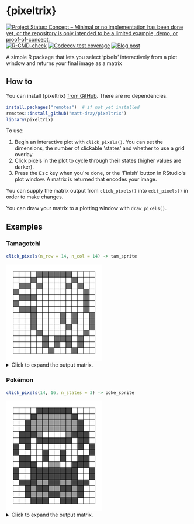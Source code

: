 
# {pixeltrix}

<!-- badges: start -->
[![Project Status: Concept – Minimal or no implementation has been done yet, or the repository is only intended to be a limited example, demo, or proof-of-concept.](https://www.repostatus.org/badges/latest/concept.svg)](https://www.repostatus.org/#concept)
[![R-CMD-check](https://github.com/matt-dray/tamRgo/workflows/R-CMD-check/badge.svg)](https://github.com/matt-dray/tamRgo/actions)
[![Codecov test coverage](https://codecov.io/gh/matt-dray/pixeltrix/branch/main/graph/badge.svg)](https://app.codecov.io/gh/matt-dray/pixeltrix?branch=main)
[![Blog post](https://img.shields.io/badge/rostrum.blog-post-008900?labelColor=000000&logo=data%3Aimage%2Fgif%3Bbase64%2CR0lGODlhEAAQAPEAAAAAABWCBAAAAAAAACH5BAlkAAIAIf8LTkVUU0NBUEUyLjADAQAAACwAAAAAEAAQAAAC55QkISIiEoQQQgghRBBCiCAIgiAIgiAIQiAIgSAIgiAIQiAIgRAEQiAQBAQCgUAQEAQEgYAgIAgIBAKBQBAQCAKBQEAgCAgEAoFAIAgEBAKBIBAQCAQCgUAgEAgCgUBAICAgICAgIBAgEBAgEBAgEBAgECAgICAgECAQIBAQIBAgECAgICAgICAgECAQECAQICAgICAgICAgEBAgEBAgEBAgICAgICAgECAQIBAQIBAgECAgICAgIBAgECAQECAQIBAgICAgIBAgIBAgEBAgECAgECAgICAgICAgECAgECAgQIAAAQIKAAAh%2BQQJZAACACwAAAAAEAAQAAAC55QkIiESIoQQQgghhAhCBCEIgiAIgiAIQiAIgSAIgiAIQiAIgRAEQiAQBAQCgUAQEAQEgYAgIAgIBAKBQBAQCAKBQEAgCAgEAoFAIAgEBAKBIBAQCAQCgUAgEAgCgUBAICAgICAgIBAgEBAgEBAgEBAgECAgICAgECAQIBAQIBAgECAgICAgICAgECAQECAQICAgICAgICAgEBAgEBAgEBAgICAgICAgECAQIBAQIBAgECAgICAgIBAgECAQECAQIBAgICAgIBAgIBAgEBAgECAgECAgICAgICAgECAgECAgQIAAAQIKAAA7)](https://www.rostrum.blog/2022/09/24/pixeltrix/)
<!-- badges: end -->

A simple R package that lets you select ‘pixels’ interactively from a plot window and returns your final image as a matrix

## How to

You can install {pixeltrix} [from GitHub](https://github.com/matt-dray/pixeltrix). There are no dependencies.

``` r
install.packages("remotes")  # if not yet installed
remotes::install_github("matt-dray/pixeltrix")
library(pixeltrix)
```

To use:

1. Begin an interactive plot with `click_pixels()`. You can set the dimensions, the number of clickable 'states' and whether to use a grid overlay.
2. Click pixels in the plot to cycle through their states (higher values are darker).
3. Press the <kbd>Esc</kbd> key when you're done, or the 'Finish' button in RStudio's plot window. A matrix is returned that encodes your image.

You can supply the matrix output from `click_pixels()` into `edit_pixels()` in order to make changes.

You can draw your matrix to a plotting window with `draw_pixels()`.

## Examples

### Tamagotchi

``` r
click_pixels(n_row = 14, n_col = 14) -> tam_sprite
```

<img src="man/figures/kuchipatchi.png" alt="A 14 by 14 pixel grid with a two-toned sprite of a pet character from the original 90s Tamagotchi pets.">

<details><summary>Click to expand the output matrix.</summary>

``` r
tam_sprite
#       [,1] [,2] [,3] [,4] [,5] [,6] [,7] [,8] [,9] [,10] [,11] [,12] [,13] [,14]
#  [1,]    0    0    0    0    1    1    1    1    1     1     0     0     0     0
#  [2,]    0    0    0    1    0    0    0    0    0     0     1     0     0     0
#  [3,]    0    1    1    0    1    0    0    0    0     1     0     1     0     0
#  [4,]    1    0    0    0    0    0    0    0    0     0     0     0     1     0
#  [5,]    0    1    1    1    0    0    0    0    0     0     0     0     1     0
#  [6,]    1    0    0    0    0    0    0    0    0     0     0     0     1     0
#  [7,]    0    1    1    1    0    0    0    0    0     0     0     0     1     0
#  [8,]    0    0    0    1    0    0    0    0    1     0     1     0     0     1
#  [9,]    0    0    0    1    0    0    0    0    1     0     1     0     0     1
# [10,]    0    0    0    1    0    0    0    0    0     1     0     0     0     1
# [11,]    0    0    0    0    1    0    0    0    0     0     0     0     1     0
# [12,]    0    0    0    0    0    1    0    1    1     1     0     1     0     0
# [13,]    0    0    0    0    0    1    0    1    0     1     0     1     0     0
# [14,]    0    0    0    0    0    0    1    0    0     0     1     0     0     0
```

</details>

### Pokémon

``` r
click_pixels(14, 16, n_states = 3) -> poke_sprite
```

<img src="man/figures/ash.png" alt="A 14 by 16 pixel grid with a three-toned sprite of the main character from the first generation of Pokemon games for the Game Boy.">

<details><summary>Click to expand the output matrix.</summary>

``` r
poke_sprite
#       [,1] [,2] [,3] [,4] [,5] [,6] [,7] [,8] [,9] [,10] [,11] [,12] [,13] [,14]
#  [1,]    0    0    0    0    2    2    2    2    2     2     0     0     0     0
#  [2,]    0    0    0    2    1    1    1    1    1     1     2     0     0     0
#  [3,]    0    0    2    1    1    1    1    1    1     1     1     2     0     0
#  [4,]    0    0    2    1    1    1    1    1    1     1     1     2     0     0
#  [5,]    0    2    2    2    1    0    0    0    0     1     2     2     2     0
#  [6,]    0    2    2    0    2    2    2    2    2     2     0     2     2     0
#  [7,]    2    0    2    0    0    0    0    0    0     0     0     2     0     2
#  [8,]    2    0    0    0    0    2    0    0    2     0     0     0     0     2
#  [9,]    0    2    2    0    0    2    0    0    2     0     0     2     2     0
# [10,]    0    2    2    2    0    0    1    1    0     0     2     2     2     0
# [11,]    2    0    0    2    2    2    2    2    2     2     2     0     0     2
# [12,]    2    0    0    2    2    2    2    2    2     2     2     0     0     2
# [13,]    0    2    2    2    1    1    2    2    1     1     2     2     2     0
# [14,]    0    0    2    1    2    2    1    1    2     2     1     2     0     0
# [15,]    0    0    2    1    1    1    2    2    1     1     1     2     0     0
# [16,]    0    0    0    2    2    2    0    0    2     2     2     0     0     0
```

</details>
